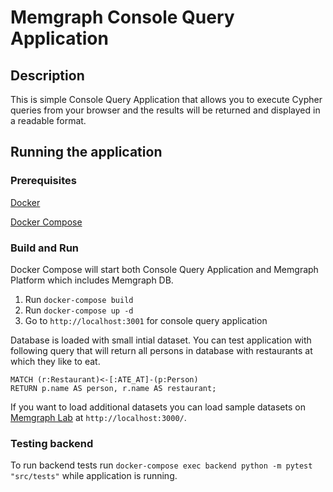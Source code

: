 # Memgraph Console Query Application

## Description

This is simple Console Query Application that allows you to execute Cypher queries from your browser and the
results will be returned and displayed in a readable format.

## Running the application

### Prerequisites

[Docker](https://docs.docker.com/get-docker/)

[Docker Compose](https://docs.docker.com/compose/install/)

### Build and Run

Docker Compose will start both Console Query Application and Memgraph Platform which includes Memgraph DB.

1. Run `docker-compose build`
2. Run `docker-compose up -d`
3. Go to `http://localhost:3001` for console query application

Database is loaded with small intial dataset. You can test application with following query that will return all persons in database with restaurants at which they like to eat.
```
MATCH (r:Restaurant)<-[:ATE_AT]-(p:Person)
RETURN p.name AS person, r.name AS restaurant;
```
If you want to load additional datasets you can load sample datasets on [Memgraph Lab](https://memgraph.com/lab) at `http://localhost:3000/`.

### Testing backend

To run backend tests run `docker-compose exec backend python -m pytest "src/tests"` while application is running.
